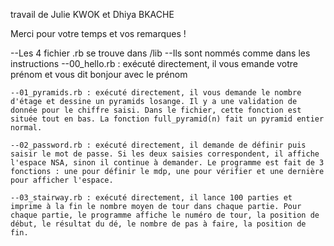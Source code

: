 travail de Julie KWOK et Dhiya BKACHE

Merci pour votre temps et vos remarques !

--Les 4 fichier .rb se trouve dans /lib
--Ils sont nommés comme dans les instructions
    --00_hello.rb : exécuté directement, il vous emande votre prénom et vous dit bonjour avec le prénom

    --01_pyramids.rb : exécuté directement, il vous demande le nombre d'étage et dessine un pyramids losange. Il y a une validation de donnée pour le chiffre saisi. Dans le fichier, cette fonction est située tout en bas. La fonction full_pyramid(n) fait un pyramid entier normal.

    --02_password.rb : exécuté directement, il demande de définir puis saisir le mot de passe. Si les deux saisies correspondent, il affiche l'espace NSA, sinon il continue à demander. Le programme est fait de 3 fonctions : une pour définir le mdp, une pour vérifier et une dernière pour afficher l'espace.

    --03_stairway.rb : exécuté directement, il lance 100 parties et imprime à la fin le nombre moyen de tour dans chaque partie. Pour chaque partie, le programme affiche le numéro de tour, la position de début, le résultat du dé, le nombre de pas à faire, la position de fin.
